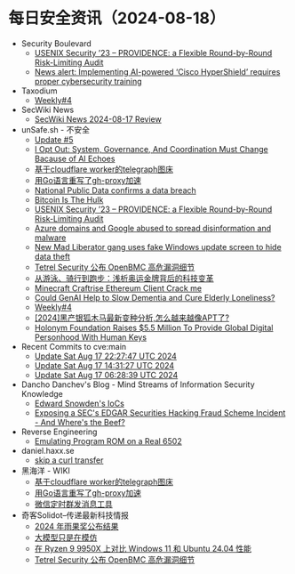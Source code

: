 # 每日安全资讯（2024-08-18）

- Security Boulevard
  - [USENIX Security ’23 – PROVIDENCE: a Flexible Round-by-Round Risk-Limiting Audit](https://securityboulevard.com/2024/08/usenix-security-23-providence-a-flexible-round-by-round-risk-limiting-audit/)
  - [News alert: Implementing AI-powered ‘Cisco HyperShield’ requires proper cybersecurity training](https://securityboulevard.com/2024/08/news-alert-implementing-ai-powered-cisco-hypershield-requires-proper-cybersecurity-training/)
- Taxodium
  - [Weekly#4](https://taxodium.ink/post/weekly/4/)
- SecWiki News
  - [SecWiki News 2024-08-17 Review](http://www.sec-wiki.com/?2024-08-17)
- unSafe.sh - 不安全
  - [Update #5](https://buaq.net/go-256729.html)
  - [I Opt Out: System, Governance, And Coordination Must Change Bacause of AI Echoes](https://buaq.net/go-256730.html)
  - [基于cloudflare worker的telegraph图床](https://buaq.net/go-256719.html)
  - [用Go语言重写了gh-proxy加速](https://buaq.net/go-256720.html)
  - [National Public Data confirms a data breach](https://buaq.net/go-256724.html)
  - [Bitcoin Is The Hulk](https://buaq.net/go-256731.html)
  - [USENIX Security ’23 – PROVIDENCE: a Flexible Round-by-Round Risk-Limiting Audit](https://buaq.net/go-256733.html)
  - [Azure domains and Google abused to spread disinformation and malware](https://buaq.net/go-256722.html)
  - [New Mad Liberator gang uses fake Windows update screen to hide data theft](https://buaq.net/go-256723.html)
  - [Tetrel Security 公布 OpenBMC 高危漏洞细节](https://buaq.net/go-256721.html)
  - [从游泳、骑行到跑步：浅析奥运金牌背后的科技变革](https://buaq.net/go-256715.html)
  - [Minecraft Craftrise Ethereum Client Crack me](https://buaq.net/go-256709.html)
  - [Could GenAI Help to Slow Dementia and Cure Elderly Loneliness?](https://buaq.net/go-256732.html)
  - [Weekly#4](https://buaq.net/go-256734.html)
  - [[2024]黑产银狐木马最新变种分析,怎么越来越像APT了?](https://buaq.net/go-256704.html)
  - [Holonym Foundation Raises $5.5 Million To Provide Global Digital Personhood With Human Keys](https://buaq.net/go-256697.html)
- Recent Commits to cve:main
  - [Update Sat Aug 17 22:27:47 UTC 2024](https://github.com/trickest/cve/commit/524b629bad9c60a27aa94f03cb310ffdf9507402)
  - [Update Sat Aug 17 14:31:27 UTC 2024](https://github.com/trickest/cve/commit/42d2fbb072fca2f8f53b4b8d2e8199e15f747fa0)
  - [Update Sat Aug 17 06:28:39 UTC 2024](https://github.com/trickest/cve/commit/dbf4558867d355999e8ee66af65bf12e05aa031c)
- Dancho Danchev's Blog - Mind Streams of Information Security Knowledge
  - [Edward Snowden's IoCs](https://ddanchev.blogspot.com/2024/08/edward-snowdens-iocs.html)
  - [Exposing a SEC's EDGAR Securities Hacking Fraud Scheme Incident - And Where's the Beef?](https://ddanchev.blogspot.com/2024/08/exposing-secs-edgar-securities-hacking.html)
- Reverse Engineering
  - [Emulating Program ROM on a Real 6502](https://www.reddit.com/r/ReverseEngineering/comments/1eunleo/emulating_program_rom_on_a_real_6502/)
- daniel.haxx.se
  - [skip a curl transfer](https://daniel.haxx.se/blog/2024/08/17/skip-a-curl-transfer/)
- 黑海洋 - WIKI
  - [基于cloudflare worker的telegraph图床](https://www.upx8.com/4286)
  - [用Go语言重写了gh-proxy加速](https://www.upx8.com/4285)
  - [微信定时群发消息工具](https://www.upx8.com/4284)
- 奇客Solidot–传递最新科技情报
  - [2024 年雨果奖公布结果](https://www.solidot.org/story?sid=79007)
  - [大模型只是在模仿](https://www.solidot.org/story?sid=79006)
  - [在 Ryzen 9 9950X 上对比 Windows 11 和 Ubuntu 24.04 性能](https://www.solidot.org/story?sid=79005)
  - [Tetrel Security 公布 OpenBMC 高危漏洞细节](https://www.solidot.org/story?sid=79004)
